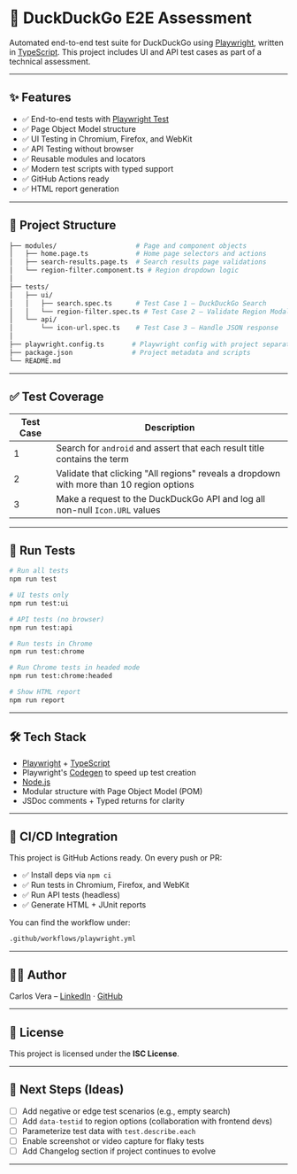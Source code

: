 # 🧪 DuckDuckGo E2E Assessment

Automated end-to-end test suite for DuckDuckGo using [Playwright](https://playwright.dev/), written in [TypeScript](https://www.typescriptlang.org/). This project includes UI and API test cases as part of a technical assessment.

---

## ✨ Features

- ✅ End-to-end tests with [Playwright Test](https://playwright.dev/test)
- ✅ Page Object Model structure
- ✅ UI Testing in Chromium, Firefox, and WebKit
- ✅ API Testing without browser
- ✅ Reusable modules and locators
- ✅ Modern test scripts with typed support
- ✅ GitHub Actions ready
- ✅ HTML report generation

---

## 📁 Project Structure

```bash
├── modules/                    # Page and component objects
│   ├── home.page.ts            # Home page selectors and actions
│   ├── search-results.page.ts  # Search results page validations
│   └── region-filter.component.ts # Region dropdown logic
│
├── tests/
│   ├── ui/
│   │   ├── search.spec.ts      # Test Case 1 – DuckDuckGo Search
│   │   └── region-filter.spec.ts # Test Case 2 – Validate Region Modal
│   └── api/
│       └── icon-url.spec.ts    # Test Case 3 – Handle JSON response
│
├── playwright.config.ts       # Playwright config with project separation
├── package.json               # Project metadata and scripts
└── README.md
```

---

## ✅ Test Coverage

| Test Case | Description |
|-----------|-------------|
| 1 | Search for `android` and assert that each result title contains the term |
| 2 | Validate that clicking "All regions" reveals a dropdown with more than 10 region options |
| 3 | Make a request to the DuckDuckGo API and log all non-null `Icon.URL` values |

---

## 🧪 Run Tests

```bash
# Run all tests
npm run test

# UI tests only
npm run test:ui

# API tests (no browser)
npm run test:api

# Run tests in Chrome
npm run test:chrome

# Run Chrome tests in headed mode
npm run test:chrome:headed

# Show HTML report
npm run report
```

---

## 🛠️ Tech Stack

- [Playwright](https://playwright.dev/) + [TypeScript](https://www.typescriptlang.org/)
- Playwright's [Codegen](https://playwright.dev/docs/codegen) to speed up test creation 
- [Node.js](https://nodejs.org/)
- Modular structure with Page Object Model (POM)
- JSDoc comments + Typed returns for clarity

---

## 🚀 CI/CD Integration

This project is GitHub Actions ready. On every push or PR:

- ✅ Install deps via `npm ci`
- ✅ Run tests in Chromium, Firefox, and WebKit
- ✅ Run API tests (headless)
- ✅ Generate HTML + JUnit reports

You can find the workflow under:
```bash
.github/workflows/playwright.yml
```

---

## 👨‍💻 Author

Carlos Vera – [LinkedIn](https://www.linkedin.com/in/carlos-vera-automation-qa/) · [GitHub](https://github.com/cvera08)

---

## 📄 License

This project is licensed under the **ISC License**.

---

## 🧭 Next Steps (Ideas)

- [ ] Add negative or edge test scenarios (e.g., empty search)
- [ ] Add `data-testid` to region options (collaboration with frontend devs)
- [ ] Parameterize test data with `test.describe.each`
- [ ] Enable screenshot or video capture for flaky tests
- [ ] Add Changelog section if project continues to evolve

---

